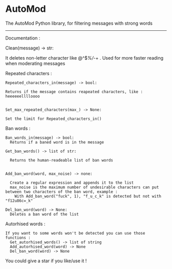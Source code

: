 # AutoMod
The AutoMod Python library, for filtering messages with strong words

-------------

Documentation :

  Clean(message) -> str:
  
  It deletes non-letter character like @^$*%/*-+ .
  Used for more faster reading when moderating messages
  
  Repeated characters :
  
    Repeated_characters_in(message) -> bool:
  
    Returns if the message contains reapeated characters, like : heeeeeelllloooo
  
  
    Set_max_repeated_characters(max_) -> None:
  
    Set the limit for Repeated_characters_in()
  
  Ban words :
  
    Ban_words_in(message) -> bool:
      Returns if a baned word is in the message
      
    Get_ban_words() -> list of str:
      
      Returns the human-readeable list of ban words
    
    
    Add_ban_word(word, max_noise) -> none:
      
      Create a regular expression and appends it to the list
      max_noise is the maximum number of undesirable characters can put between two characters of the ban word, example :
        With Add_ban_word("fuck", 1), "f_u_c_k" is detected but not with "f12u86c=_k" 

    Del_ban_word(word) -> None:
      Deletes a ban word of the list
  
  Autorhised words :
    
    If you want to some words won't be detected you can use those functions :
      Get_autorhised_words() -> list of string
      Add_autorhised_word(word) -> None
      Del_ban_word(word) -> None

You could give a star if you like/use it !

